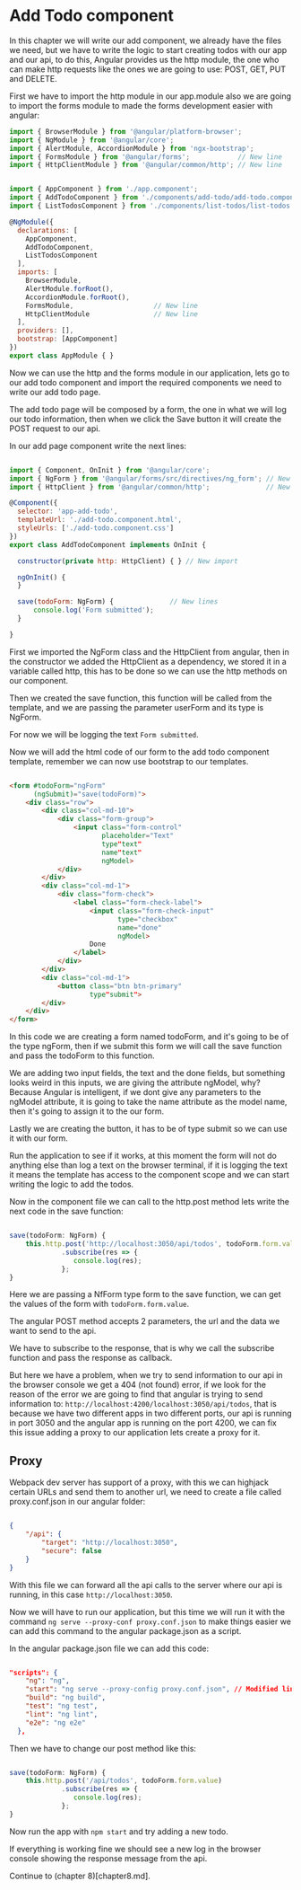 # Add Todo component

In this chapter we will write our add component, we already have the files we need, but we have to write the logic to start creating todos with our app and our api, to do this, Angular provides us the http module, the one who can make http requests like the ones we are going to use: POST, GET, PUT and DELETE.

First we have to import the http module in our app.module also we are going to import the forms module to made the forms development easier with angular:

```javascript
import { BrowserModule } from '@angular/platform-browser';
import { NgModule } from '@angular/core';
import { AlertModule, AccordionModule } from 'ngx-bootstrap';
import { FormsModule } from '@angular/forms';            // New line
import { HttpClientModule } from '@angular/common/http'; // New line


import { AppComponent } from './app.component';
import { AddTodoComponent } from './components/add-todo/add-todo.component';
import { ListTodosComponent } from './components/list-todos/list-todos.component';

@NgModule({
  declarations: [
    AppComponent,
    AddTodoComponent,
    ListTodosComponent
  ],
  imports: [
    BrowserModule,
    AlertModule.forRoot(),
    AccordionModule.forRoot(),
    FormsModule,                    // New line
    HttpClientModule                // New line
  ],
  providers: [],
  bootstrap: [AppComponent]
})
export class AppModule { }

```

Now we can use the http and the forms module in our application, lets go to our add todo component and import the required components we need to write our add todo page.

The add todo page will be composed by a form, the one in what we will log our todo information, then when we click the Save button it will create the POST request to our api.

In our add page component write the next lines:

```javascript  

import { Component, OnInit } from '@angular/core';
import { NgForm } from '@angular/forms/src/directives/ng_form'; // New line
import { HttpClient } from '@angular/common/http';              // New line

@Component({
  selector: 'app-add-todo',
  templateUrl: './add-todo.component.html',
  styleUrls: ['./add-todo.component.css']
})
export class AddTodoComponent implements OnInit {

  constructor(private http: HttpClient) { } // New import

  ngOnInit() {
  }

  save(todoForm: NgForm) {              // New lines
      console.log('Form submitted');
  }

}

```

First we imported the NgForm class and the HttpClient from angular, then in the constructor we added the HttpClient as a dependency, we stored it in a variable called http, this has to be done so we can use the http methods on our component.

Then we created the save function, this function will be called from the template, and we are passing the parameter userForm and its type is NgForm.

For now we will be logging the text ```Form submitted```.

Now we will add the html code of our form to the add todo component template, remember we can now use bootstrap to our templates.

```html

<form #todoForm="ngForm" 
      (ngSubmit)="save(todoForm)">
    <div class="row">
        <div class="col-md-10">
            <div class="form-group">
                <input class="form-control" 
                       placeholder="Text" 
                       type"text" 
                       name"text" 
                       ngModel>
            </div>
        </div>
        <div class="col-md-1">
            <div class="form-check">
                <label class="form-check-label">
                    <input class="form-check-input" 
                           type="checkbox" 
                           name="done" 
                           ngModel>
                    Done
                </label>
            </div>
        </div>
        <div class="col-md-1">
            <button class="btn btn-primary"
                    type"submit">
        </div>
    </div>
</form>

```

In this code we are creating a form named todoForm, and it's going to be of the type ngForm, then if we submit this form we will call the save function and pass the todoForm to this function.

We are adding two input fields, the text and the done fields, but something looks weird in this inputs, we are giving the attribute ngModel, why? Because Angular is intelligent, if we dont give any parameters to the ngModel attribute, it is going to take the name attribute as the model name, then it's going to assign it to the our form.

Lastly we are creating the button, it has to be of type submit so we can use it with our form.

Run the application to see if it works, at this moment the form will not do anything else than log a text on the browser terminal, if it is logging the text it means the template has access to the component scope and we can start writing the logic to add the todos.

Now in the component file we can call to the http.post method lets write the next code in the save function:

```javascript

save(todoForm: NgForm) {
    this.http.post('http://localhost:3050/api/todos', todoForm.form.value)
             .subscribe(res => {
                console.log(res);    
             };
}

``` 

Here we are passing a NfForm type form to the save function, we can get the values of the form with ```todoForm.form.value```.

The angular POST method accepts 2 parameters, the url and the data we want to send to the api.

We have to subscribe to the response, that is why we call the subscribe function and pass the response as callback.

But here we have a problem, when we try to send information to our api in the browser console we get a 404 (not found) error, if we look for the reason of the error we are going to find that angular is trying to send information to: ```http://localhost:4200/localhost:3050/api/todos```, that is because we have two different apps in two different ports, our api is running in port 3050 and the angular app is running on the port 4200, we can fix this issue adding a proxy to our application lets create a proxy for it.

## Proxy

Webpack dev server has support of a proxy, with this we can highjack certain URLs and send them to another url, we need to create a file called proxy.conf.json in our angular folder:

```json

{
    "/api": {
        "target": "http://localhost:3050",
        "secure": false
    }
}

```

With this file we can forward all the api calls to the server where our api is running, in this case ```http://localhost:3050```.

Now we will have to run our application, but this time we will run it with the command ```ng serve --proxy-conf proxy.conf.json``` to make things easier we can add this command to the angular package.json as a script.

In the angular package.json file we can add this code:

```json

"scripts": {
    "ng": "ng",
    "start": "ng serve --proxy-config proxy.conf.json", // Modified line
    "build": "ng build",
    "test": "ng test",
    "lint": "ng lint",
    "e2e": "ng e2e"
  },

```

Then we have to change our post method like this:
```javascript

save(todoForm: NgForm) {
    this.http.post('/api/todos', todoForm.form.value)
             .subscribe(res => {
                console.log(res);    
             };
}

``` 

Now run the app with ```npm start``` and try adding a new todo.

If everything is working fine we should see a new log in the browser console showing the response message from the api.

Continue to (chapter 8)[chapter8.md].